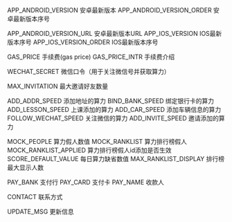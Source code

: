APP_ANDROID_VERSION 安卓最新版本
APP_ANDROID_VERSION_ORDER 安卓最新版本序号

APP_ANDROID_VERSION_URL 安卓最新版本URL
APP_IOS_VERSION IOS最新版本序号
APP_IOS_VERSION_ORDER IOS最新版本序号

GAS_PRICE 手续费(gas price)
GAS_PRICE_INTR 手续费介绍

WECHAT_SECRET 微信口令（用于关注微信号并获取算力）

MAX_INVITATION 最大邀请好友数量

ADD_ADDR_SPEED 添加地址的算力
BIND_BANK_SPEED 绑定银行卡的算力
ADD_LESSON_SPEED 上课添加的算力
ADD_CAR_SPEED 添加车辆信息的算力
FOLLOW_WECHAT_SPEED 关注微信的算力
ADD_INVITE_SPEED 邀请添加的算力

MOCK_PEOPLE 算力假人数值
MOCK_RANKLIST 算力排行榜假人
MOCK_RANKLIST_APPLIED 算力排行榜假人id添加是否生效
SCORE_DEFAULT_VALUE 每日算力缺省数值
MAX_RANKLIST_DISPLAY 排行榜最大显示人数
<!-- RANK_ID_PRE 排行榜最大显示人数 -->

PAY_BANK 支付行
PAY_CARD 支付卡
PAY_NAME 收款人

CONTACT 联系方式

UPDATE_MSG 更新信息